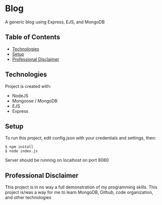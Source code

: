 # Blog
A generic blog using Express, EJS, and MongoDB

## Table of Contents
* [Technologies](#technologies)
* [Setup](#setup)
* [Professional Disclaimer](#professional-disclaimer)

	
## Technologies
Project is created with:
* NodeJS
* Mongoose / MongoDB
* EJS
* Express
	
## Setup
To run this project, edit config.json with your credentials and settings, then:

```
$ npm install
$ node index.js
```

Server should be running on localhost on port 8080

## Professional Disclaimer
This project is in no way a full demonstration of my programming skills. This project is/was a way for me to learn MongoDB, Github, code organization, and other technologies
